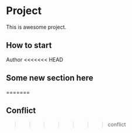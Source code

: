 # Project
This is awesome project.
## How to start
Author
<<<<<<< HEAD
## Some new section here
=======
## Conflict
>>>>>>> conflict
